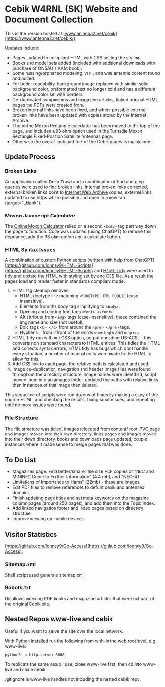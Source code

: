 # Cebik W4RNL (SK) Website and Document Collection

This is the version hosted at [www.antenna2.net/cebik](https://www.antenna2.net/cebik/)

Updates include:

- Pages updated to compliant HTML with CSS setting the styling.
- Books and model sets added (included with additional downloads with purchase of ON5AU's AAM book).
- Some missing/orphaned modeling, VHF, and wire antenna content found and added.
- For better readability, background image replaced with similar solid background color, preformatted text no longer bold and has a different background color set with borders.
- De-duplicated symposiums and magazine articles, linked original HTML pages the PDFs were created from.
- Broken internal links have been fixed, and where possible external broken links have been updated with copies stored by the Internet Archive.
- The online Moxon Rectangle calculator has been moved to the top of the page, and includes a 93 ohm option used in the Turnstile Moxon Rectangle Fixed-Position Satellite Antennas page.
- Otherwise the overall look and feel of the Cebik pages is maintained.

## Update Process

### Broken Links

An application called Deep Trawl and a combination of find and grep queries were used to find broken links. Internal broken links corrected, external broken links point to [Internet Web Archive](https://www.archive.org/) copies, external links updated to use https where possible and open in a new tab (target="_blank").

### Moxon Javascript Calculator

The [Online Moxon Calculator](https://www.antenna2.net/cebik/content/moxon/moxpage.html) relied on a second `<body>` tag part way down the page to function. Code was updated (using ChatGPT) to remove this depdance, add the 93 ohm option and a calculate button.

### HTML Syntax Issues

A combination of custom Python scripts (written with help from ChatGPT) [https://github.com/lonney9/HTML-Scripts](https://github.com/lonney9/HTML-Scripts) and [HTML Tidy](https://www.html-tidy.org/) were used to tidy and update the HTML with styling set by one CSS file. As a result the pages load and render faster in standards compliant mode.

1. HTML tag cleanup removes:
   - HTML doctype line matching `<!DOCTYPE HTML PUBLIC` (case insensitive).
   - Elements from the body tag simplifying to `<body>`.
   - Opening and closing font tags `<font> </font>`.
   - Alt attribute from `<img>` tags (case-insensitive), these contained the img name and size (not useful).
   - Bold tags `<b> </b>` from around the `<pre> </pre>` tags.
   - Hyphens `-` from infront of the words `wavelegth` and `degrees`.
2. HTML Tidy run with out CSS option, output encoding US-ACSII - this converts non standard characters to HTML entities. This tidies the HTML and corrects syntax errors, HTML tidy has bugs which dont handle every situation, a number of manual edits were made to the HTML to allow for this.
3. Add CSS link to each page, the relative path is calculated and used.
4. Image de-duplication, navigation and header image files were found throughout the directory structure. Image names were identified, script moved them into an /images folder, updated the paths with relative links, then instances of that image then deleted.

This sequence of scripts were run dozens of times by making a copy of the source HTML, and checking the results, fixing small issues, and repeating until no more issues were found.

### File Structure

The file structure was tidied, images relocated from content/ root, PVC page and images moved into their own directory, links pages and images moved into their down directory, books and downloads page updated, couple instances where it made sense to merge pages that was done.

## To Do List

- Magazines page: Find better/smaller file size PDF copies of "NEC and MININEC Guide to Further Information" (4.4 mb), and "NEC-4.1.
- Limitations of Importance to Hams" (22mb) - these are images.
- Edit PDF files to remove references to defunt cebik and antennex domains.
- Finish updating page titles and set meta keywords on the magazine column pages (around 250 pages), and add them into the Topic Index.
- Add linked navigation footer and index pages based on directory structure.
- Improve viewing on mobile devices.

## Visitor Statistics

[https://github.com/lonney9/Go-Access](https://github.com/lonney9/Go-Access).

### Sitemap.xml

Shell script used generate sitemap.xml

### Robots.txt

Disallows indexing PDF books and magazine articles that were not part of the original Cebik site.

## Nested Repos www-live and cebik

Useful if you want to serve the site over the local network.

With Python installed run the following from with-in the web root level, e.g. www-live:

```bash
python3 -m http.server 8000
```

To replicate the same setup I use, clone www-live first, then cd into www-live and clone cebik.

.gitignore in www-live handles not including the nested cebik repo.
